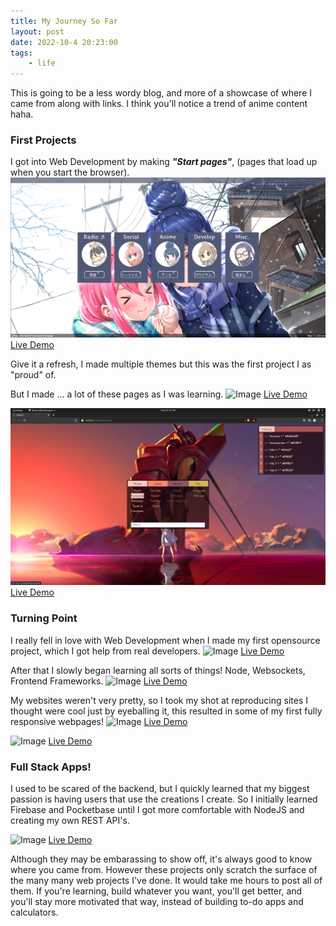 ```yaml
---
title: My Journey So Far
layout: post
date: 2022-10-4 20:23:00
tags:
    - life
---
```


This is going to be a less wordy blog, and more of a showcase of where I came from along with links. I think you'll notice a trend of anime content haha.

### First Projects

I got into Web Development by making **_"Start pages"_**, (pages that load up when you start the browser).
![Image](https://raw.githubusercontent.com/Qnnie/YuruCamp-Startpage/master/images/preview.png)
[Live Demo](https://qnnie.github.io/YuruCamp-Startpage/)

Give it a refresh, I made multiple themes but this was the first project I as "proud" of.

But I made ... a lot of these pages as I was learning.
![Image](https://raw.githubusercontent.com/LewLewonics/Shades/master/Thumbnail.jpg)
[Live Demo](https://lewlewonics.github.io/Shades/)

![Image](https://raw.githubusercontent.com/imVampi/Asuka-Start/master/images/thumbnail.png)
[Live Demo](https://imvampi.github.io/Asuka-Start/)

### Turning Point

I really fell in love with Web Development when I made my first opensource project, which I got help from real developers.
![Image](https://raw.githubusercontent.com/Qnnie/AnimeTierList/master/src/public/images/HomePreview.png)
[Live Demo](https://animetierlist.herokuapp.com)

After that I slowly began learning all sorts of things! Node, Websockets, Frontend Frameworks.
![Image](https://camo.githubusercontent.com/cc187a391568c9282ad384019a9c296949ebfcb853ddbab3b554aef06822ae65/68747470733a2f2f692e6962622e636f2f3343376a7337442f53637265656e2d53686f742d323032312d30332d31342d61742d392d35382d31372d504d2e706e67)
[Live Demo](https://triviabrain.herokuapp.com/)

My websites weren't very pretty, so I took my shot at reproducing sites I thought were cool just by eyeballing it, this resulted in some of my first fully responsive webpages!
![Image](https://camo.githubusercontent.com/e423721a985aba8fa1f46caf6a9f8cccb73d3a42a3d1b5a218bdf9148eebec97/68747470733a2f2f692e6962622e636f2f4b7232353178582f53637265656e2d53686f742d323032312d30322d31382d61742d312d31312d32342d414d2e706e67)
[Live Demo](https://keyvisualarts.netlify.app/)

![Image](https://files.catbox.moe/i2drfc.png)
[Live Demo](https://planet-viewer.netlify.app/mercury)

### Full Stack Apps!

I used to be scared of the backend, but I quickly learned that my biggest passion is having users that use the creations I create. So I initially learned Firebase and Pocketbase until I got more comfortable with NodeJS and creating my own REST API's.

![Image](https://files.catbox.moe/44gorg.webp)
[Live Demo](https://animereactions.moe)

Although they may be embarassing to show off, it's always good to know where you came from. However these projects only scratch the surface of the many many web projects I've done. It would take me hours to post all of them.
If you're learning, build whatever you want, you'll get better, and you'll stay more motivated that way, instead of building to-do apps and calculators.
